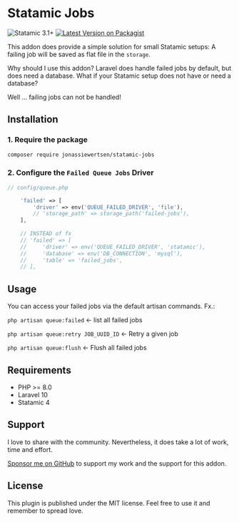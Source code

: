 <!-- statamic:hide -->
# Statamic Jobs
![Statamic 3.1+](https://img.shields.io/badge/Statamic-3.1+-FF269E?style=for-the-badge&link=https://statamic.com)
[![Latest Version on Packagist](https://img.shields.io/packagist/v/jonassiewertsen/statamic-jobs.svg?style=for-the-badge)](https://packagist.org/packages/jonassiewertsen/statamic-jobs)
<!-- /statamic:hide -->

This addon does provide a simple solution for small Statamic setups:
A failing job will be saved as flat file in the `storage`. 

Why should I use this addon?
Laravel does handle failed jobs by default, but does need a database. What if your Statamic setup does not have or need a database?

Well ... failing jobs can not be handled!

## Installation

### 1. Require the package
```bash
composer require jonassiewertsen/statamic-jobs
```

### 2. Configure the `Failed Queue Jobs` Driver
```php
// config/queue.php

    'failed' => [
        'driver' => env('QUEUE_FAILED_DRIVER', 'file'),
        // 'storage_path' => storage_path('failed-jobs'), 
    ],
    
    // INSTEAD of fx
    // 'failed' => [
    //     'driver' => env('QUEUE_FAILED_DRIVER', 'statamic'),
    //     'database' => env('DB_CONNECTION', 'mysql'),
    //     'table' => 'failed_jobs',
    // ],
```

## Usage
You can access your failed jobs via the default artisan commands. Fx.:

`php artisan queue:failed` <- list all failed jobs

`php artisan queue:retry JOB_UUID_ID` <- Retry a given job

`php artisan queue:flush` <- Flush all failed jobs

## Requirements
- PHP >= 8.0
- Laravel 10
- Statamic 4

## Support
I love to share with the community. Nevertheless, it does take a lot of work, time and effort. 

[Sponsor me on GitHub](https://github.com/sponsors/jonassiewertsen/) to support my work and the support for this addon.

## License 
This plugin is published under the MIT license. Feel free to use it and remember to spread love.

